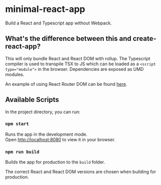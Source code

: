 # minimal-react-app

Build a React and Typescript app without Webpack.

## What's the difference between this and create-react-app?

This will only bundle React and React DOM with rollup. The Typescript compiler is used to transpile TSX to JS which can be loaded as a `<script type="module">` in the browser. Dependencies are exposed as UMD modules.

An example of using React Router DOM can be found [here](https://github.com/e9x/minimal-react-app/tree/react-router-dom).

## Available Scripts

In the project directory, you can run:

### `npm start`

Runs the app in the development mode.\
Open [http://localhost:8080](http://localhost:8080) to view it in your browser.

### `npm run build`

Builds the app for production to the `build` folder.

The correct React and React DOM versions are chosen when building for production.
